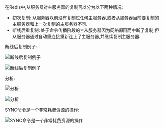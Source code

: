 在Redis中,从服务器对主服务器的复制可以分为以下两种情况:
* 初次复制: 从服务器以前没有复制过任何主服务器,或者从服务器当前要复制的主服务器和上一次复制的主服务器不同.
* 断线后重复制: 处于命令传播阶段的主从服务器因为网络原因而中断了复制,但从服务器通过自动重连接重新连上了主服务器,并继续复制主服务器.

断线后复制例子:

![断线后复制例子](https://github.com/gdufeZLYL/blog/blob/master/images/20180516103830.png)

![断线后复制例子](https://github.com/gdufeZLYL/blog/blob/master/images/20180516103905.png)

分析:

![分析](https://github.com/gdufeZLYL/blog/blob/master/images/20180516104115.png)

![分析](https://github.com/gdufeZLYL/blog/blob/master/images/20180516104141.png)

SYNC命令是一个非常耗费资源的操作:

![SYNC命令是一个非常耗费资源的操作](https://github.com/gdufeZLYL/blog/blob/master/images/20180516104224.png)